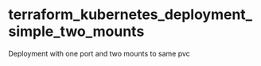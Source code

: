 # terraform_kubernetes_deployment_simple_two_mounts
Deployment with one port and two mounts to same pvc

